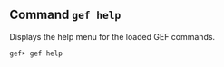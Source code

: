 ## Command `gef help`

Displays the help menu for the loaded GEF commands.

```text
gef➤ gef help
```
